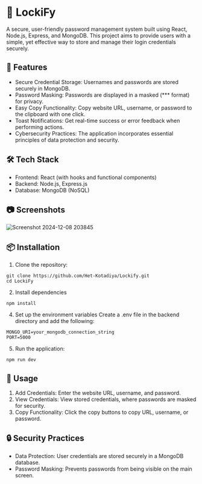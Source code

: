 # 📂 LockiFy
A secure, user-friendly password management system built using React, Node.js, Express, and MongoDB. This project aims to provide users with a simple, yet effective way to store and manage their login credentials securely.

## 🔐 Features
* Secure Credential Storage: Usernames and passwords are stored securely in MongoDB.
* Password Masking: Passwords are displayed in a masked (*** format) for privacy.
* Easy Copy Functionality: Copy website URL, username, or password to the clipboard with one click.
* Toast Notifications: Get real-time success or error feedback when performing actions.
* Cybersecurity Practices: The application incorporates essential principles of data protection and security.

## 🛠️ Tech Stack
* Frontend: React (with hooks and functional components)
* Backend: Node.js, Express.js
* Database: MongoDB (NoSQL)

## 📷 Screenshots
![Screenshot 2024-12-08 203845](https://github.com/user-attachments/assets/cc0efe37-1a79-46fa-ae99-d8ad9716d4a2)

## 📦 Installation
1. Clone the repository:
```
git clone https://github.com/Het-Kotadiya/Lockify.git
cd LockiFy
```
2. Install dependencies
```
npm install
```
4. Set up the environment variables
    Create a .env file in the backend directory and add the following:
```
MONGO_URI=your_mongodb_connection_string
PORT=5000
```
5. Run the application:
```
npm run dev
```

## 🚀 Usage
1. Add Credentials: Enter the website URL, username, and password.
2. View Credentials: View stored credentials, where passwords are masked for security.
3. Copy Functionality: Click the copy buttons to copy URL, username, or password.

## 🔒 Security Practices
* Data Protection: User credentials are stored securely in a MongoDB database.
* Password Masking: Prevents passwords from being visible on the main screen.
